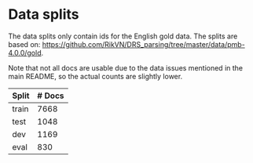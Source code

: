 # Data splits
The data splits only contain ids for the English gold data.
The splits are based on: https://github.com/RikVN/DRS_parsing/tree/master/data/pmb-4.0.0/gold.

Note that not all docs are usable due to the data issues mentioned in the main README, so the actual counts are slightly lower.

| Split   | # Docs   |
|---------|----------|
| train   | 7668     |
| test    | 1048     |
| dev     | 1169     |
| eval    |  830     |
